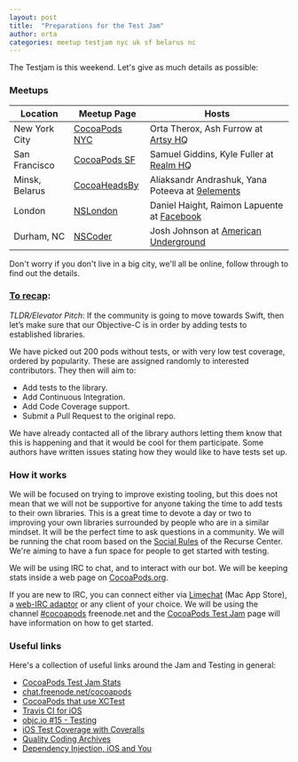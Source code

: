 ```yaml
---
layout: post
title:  "Preparations for the Test Jam"
author: orta
categories: meetup testjam nyc uk sf belarus nc
---
```



The Testjam is this weekend. Let's give as much details as possible:


<!-- | Location | Meetup Page | Hosts |
  | -------|--------------|----|
  | New York City | [CocoaPods NYC](http://www.meetup.com/CocoaPods-NYC/events/220783694/) | Orta Therox, Ash Furrow at [Artsy HQ](http://artsy.net) |
  | San Francisco | [CocoaPods SF](http://www.meetup.com/CocoaPods-SF/events/220783749/) | Samuel Giddins, Kyle Fuller at [Realm HQ](http://realm.io) |
  | Minsk, Belarus | [CocoaHeadsBy](https://www.facebook.com/groups/iosby/)| Aliaksandr Andrashuk, Yana Poteeva at [9elements](http://9elements.com) |
  | London | [NSLondon](http://www.meetup.com/NSLondon/events/221458856/)| Daniel Haight, Raimon Lapuente at [Facebook](http://facebook.com) |
  | Durham, NC | [NSCoder ](http://www.meetup.com/nscoderrtp/events/221366135/)| Josh Johnson at [American Underground](http://americanunderground.com) | -->
  

### Meetups

<table>
<thead>
<tr>
<th> Location </th>
<th> Meetup Page </th>
<th> Hosts </th>
</tr>
</thead>
<tbody>
<tr>
<td> New York City </td>
<td> <a href="http://www.meetup.com/CocoaPods-NYC/events/220783694/">CocoaPods NYC</a> </td>
<td> Orta Therox, Ash Furrow at <a href="http://artsy.net">Artsy HQ</a> </td>
</tr>
<tr>
<td> San Francisco </td>
<td> <a href="http://www.meetup.com/CocoaPods-SF/events/220783749/">CocoaPods SF</a> </td>
<td> Samuel Giddins, Kyle Fuller at <a href="http://realm.io">Realm HQ</a> </td>
</tr>
<tr>
<td> Minsk, Belarus </td>
<td> <a href="https://www.facebook.com/groups/iosby/">CocoaHeadsBy</a></td>
<td> Aliaksandr Andrashuk, Yana Poteeva at <a href="http://9elements.com">9elements</a> </td>
</tr>
<tr>
<td> London </td>
<td> <a href="http://www.meetup.com/NSLondon/events/221458856/">NSLondon</a></td>
<td> Daniel Haight, Raimon Lapuente at <a href="http://facebook.com">Facebook</a> </td>
</tr>
<tr>
<td> Durham, NC </td>
<td> <a href="http://www.meetup.com/nscoderrtp/events/221366135/">NSCoder </a></td>
<td> Josh Johnson at <a href="http://americanunderground.com">American Underground</a> </td>
</tr>
</tbody>
</table>

Don't worry if you don't live in a big city, we'll all be online, follow through to find out the details.

<!-- more -->

### [To recap](/Test-Jammin):

*TLDR/Elevator Pitch*: If the community is going to move towards Swift, then let’s make sure that our Objective-C is in order by adding tests to established libraries.

We have picked out 200 pods without tests, or with very low test coverage, ordered by popularity. These are assigned randomly to interested contributors. They then will aim to:

* Add tests to the library.
* Add Continuous Integration.
* Add Code Coverage support.
* Submit a Pull Request to the original repo.

We have already contacted all of the library authors letting them know that this is happening and that it would be cool for them participate. Some authors have written issues stating how they would like to have tests set up.

### How it works

We will be focused on trying to improve existing tooling, but this does not mean that we will not be supportive for anyone taking the time to add tests to their own libraries. This is a great time to devote a day or two to improving your own libraries surrounded by people who are in a similar mindset. It will be the perfect time to ask questions in a community. We will be running the chat room based on the <a href="https://www.recurse.com/manual#sub-sec-social-rules">Social Rules</a> of the Recurse Center. We're aiming to have a fun space for people to get started with testing.

We will be using IRC to chat, and to interact with our bot. We will be keeping stats inside a web page on [CocoaPods.org](https://cocoapods.org/testjam).

If you are new to IRC, you can connect either via [Limechat](https://itunes.apple.com/gb/app/limechat/id414030210?mt=12) (Mac App Store), a [web-IRC adaptor](https://webchat.freenode.net) or any client of your choice. We will be using the channel [#cocoapods](irc://chat.freenode.net/cocoapods) freenode.net and the [CocoaPods Test Jam](https://cocoapods.org/testjam) page will have information on how to get started.

### Useful links

Here's a collection of useful links around the Jam and Testing in general:

 * [CocoaPods Test Jam Stats](https://cocoapods.org/testjam)
 * [chat.freenode.net/cocoapods](irc://chat.freenode.net/cocoapods)
 * [CocoaPods that use XCTest](https://cocoapods.org/?q=uses%3Axctest*)
 * [Travis CI for iOS](http://www.objc.io/issue-6/travis-ci.html)
 * [objc.io #15 - Testing](http://www.objc.io/issue-15/)
 * [iOS Test Coverage with Coveralls](http://list.her.sh/ios-test-coverage-with-coveralls/)
 * [Quality Coding Archives](http://qualitycoding.org/archives/)
 * [Dependency Injection, iOS and You](https://www.bignerdranch.com/blog/dependency-injection-ios/)
